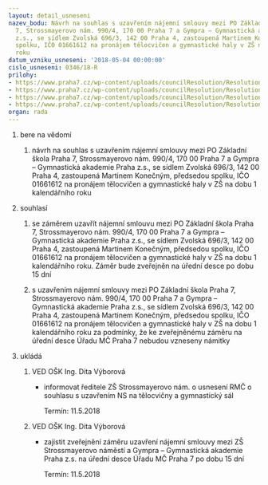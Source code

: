 ```yaml
---
layout: detail_usneseni
nazev_bodu: Návrh na souhlas s uzavřením nájemní smlouvy mezi PO Základní škola Praha
  7, Strossmayerovo nám. 990/4, 170 00 Praha 7 a Gympra – Gymnastická akademie Praha
  z.s., se sídlem Zvolská 696/3, 142 00 Praha 4, zastoupená Martinem Konečným, předsedou
  spolku, IČO 01661612 na pronájem tělocvičen a gymnastické haly v ZŠ na dobu 1 kalendářního
  roku
datum_vzniku_usneseni: '2018-05-04 00:00:00'
cislo_usneseni: 0346/18-R
prilohy:
- https://www.praha7.cz/wp-content/uploads/councilResolution/Resolutions/29908/export/Duvodovazprav~351984.docx
- https://www.praha7.cz/wp-content/uploads/councilResolution/Resolutions/29908/export/NSStrossnajemOPV270418~351983.doc
- https://www.praha7.cz/wp-content/uploads/councilResolution/Resolutions/29908/export/VypisORGympra1~351982.pdf
- https://www.praha7.cz/wp-content/uploads/councilResolution/Resolutions/29908/export/export~352624.pdf
organ: rada
---
```

<ol class="urzList_view" id="urzList">
<li class="urzClass1" id=""><span name="1">bere na vědomí</span>
<ol class="urzOlClass decimal ">
<li class="urzClass2" style="TEXT-ALIGN: left" id=""><span><p>návrh na souhlas s uzavřením nájemní smlouvy mezi PO Základní škola Praha 7, Strossmayerovo nám. 990/4, 170 00 Praha 7 a Gympra – Gymnastická akademie Praha z.s., se sídlem Zvolská 696/3, 142 00 Praha 4, zastoupená Martinem Konečným, předsedou spolku, IČO 01661612 na pronájem tělocvičen a gymnastické haly v ZŠ na dobu 1 kalendářního roku</p></span></li></ol></li>
<li class="urzClass1" id=""><span name="26">souhlasí</span>
<ol class="urzOlClass decimal ">
<li class="urzClass2" style="TEXT-ALIGN: left" id=""><span><p>se záměrem uzavřít nájemní smlouvu mezi PO Základní škola Praha 7, Strossmayerovo nám. 990/4, 170 00 Praha 7 a Gympra – Gymnastická akademie Praha z.s., se sídlem Zvolská 696/3, 142 00 Praha 4, zastoupená Martinem Konečným, předsedou spolku, IČO 01661612 na pronájem tělocvičen a gymnastické haly v ZŠ na dobu 1 kalendářního roku. Záměr bude zveřejněn na úřední desce po dobu 15 dní</p></span></li>
<li class="urzClass2" style="TEXT-ALIGN: left" id=""><span><p>s uzavřením nájemní smlouvy mezi PO Základní škola Praha 7, Strossmayerovo nám. 990/4, 170 00 Praha 7 a Gympra – Gymnastická akademie Praha z.s., se sídlem Zvolská 696/3, 142 00 Praha 4, zastoupená Martinem Konečným, předsedou spolku, IČO 01661612 na pronájem tělocvičen a gymnastické haly v ZŠ na dobu 1 kalendářního roku za podmínky, že ke zveřejněnému záměru na úřední desce Úřadu MČ Praha 7 nebudou vzneseny námitky</p></span></li></ol></li><li class="urzClass1" id="urzUkoly"><span name="1">ukládá</span><ol class="urzOlClass"><li class="urzClass2"><span><p>VED OŠK Ing. Dita Výborová</p></span><ul class="urzUlClass"><li class="urzClass3"><span><p>informovat ředitele ZŠ Strossmayerovo nám. o usnesení RMČ o souhlasu s uzavřením NS na tělocvičny a gymnastický sál</p></span><span class="urzUkolTermin">  Termín:&nbsp;11.5.2018</span></li></ul></li><li class="urzClass2"><span><p>VED OŠK Ing. Dita Výborová</p></span><ul class="urzUlClass"><li class="urzClass3"><span><p>zajistit zveřejnění záměru uzavření nájemní smlouvy mezi ZŠ Strossmayerovo náměstí a Gympra – Gymnastická akademie Praha z.s. na úřední desce Úřadu MČ Praha 7 po dobu 15 dní</p></span><span class="urzUkolTermin">  Termín:&nbsp;11.5.2018</span></li></ul></li></ol></li>
</ol>